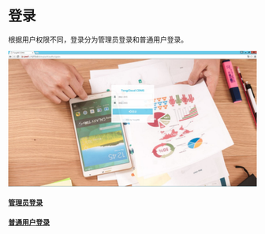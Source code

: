 # **登录**

根据用户权限不同，登录分为管理员登录和普通用户登录。

![](/assets/登录界面.jpg)

#### [管理员登录](/111/121-deng-lu/211-guan-li-yuan-deng-lu.md)

#### [普通用户登录](/pu-tong-yong-hu-deng-lu.md)



